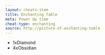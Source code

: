 ```yaml
---
layout: cheats-item
title: Enchanting Table
meta: Power Up time
cheat-type: enchanting
source: http://picture-of-enchanting-table
---
```

- 1xDiamond
- 4xObsidian
